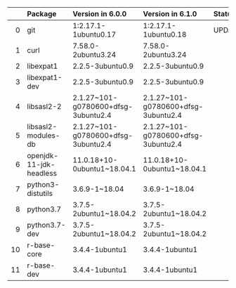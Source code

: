 <!-- markdown-link-check-disable -->

|    | Package                 | Version in 6.0.0                    | Version in 6.1.0                    | Status   |
|---:|:------------------------|:------------------------------------|:------------------------------------|:---------|
|  0 | git                     | 1:2.17.1-1ubuntu0.17                | 1:2.17.1-1ubuntu0.18                | UPDATED  |
|  1 | curl                    | 7.58.0-2ubuntu3.24                  | 7.58.0-2ubuntu3.24                  |          |
|  2 | libexpat1               | 2.2.5-3ubuntu0.9                    | 2.2.5-3ubuntu0.9                    |          |
|  3 | libexpat1-dev           | 2.2.5-3ubuntu0.9                    | 2.2.5-3ubuntu0.9                    |          |
|  4 | libsasl2-2              | 2.1.27~101-g0780600+dfsg-3ubuntu2.4 | 2.1.27~101-g0780600+dfsg-3ubuntu2.4 |          |
|  5 | libsasl2-modules-db     | 2.1.27~101-g0780600+dfsg-3ubuntu2.4 | 2.1.27~101-g0780600+dfsg-3ubuntu2.4 |          |
|  6 | openjdk-11-jdk-headless | 11.0.18+10-0ubuntu1~18.04.1         | 11.0.18+10-0ubuntu1~18.04.1         |          |
|  7 | python3-distutils       | 3.6.9-1~18.04                       | 3.6.9-1~18.04                       |          |
|  8 | python3.7               | 3.7.5-2ubuntu1~18.04.2              | 3.7.5-2ubuntu1~18.04.2              |          |
|  9 | python3.7-dev           | 3.7.5-2ubuntu1~18.04.2              | 3.7.5-2ubuntu1~18.04.2              |          |
| 10 | r-base-core             | 3.4.4-1ubuntu1                      | 3.4.4-1ubuntu1                      |          |
| 11 | r-base-dev              | 3.4.4-1ubuntu1                      | 3.4.4-1ubuntu1                      |          |